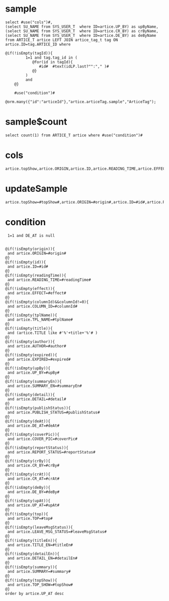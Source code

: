 sample
===

	select #use("cols")#,
	(select SU_NAME from SYS_USER_T  where ID=artice.UP_BY) as upByName,
	(select SU_NAME from SYS_USER_T  where ID=artice.CR_BY) as crByName,
	(select SU_NAME from SYS_USER_T  where ID=artice.DE_BY) as deByName 
	from ARTICE_T artice LEFT JOIN artice_tag_t tag ON artice.ID=tag.ARTICE_ID where 
	
	@if(!isEmpty(tagId)){
        	 1=1 and tag.tag_id in (
        	    @for(id in tagId){
                   #id#  #text(idLP.last?"":"," )#
                @}
             )
             and
        @}
        
        #use("condition")#
        @orm.many({"id":"articeId"},"artice.articeTag.sample","ArticeTag");


sample$count
===
    select count(1) from ARTICE_T artice where #use("condition")#

cols
===
	artice.topShow,artice.ORIGIN,artice.ID,artice.READING_TIME,artice.EFFECT,artice.COLUMN_ID,artice.TPL_NAME,artice.TITLE,artice.AUTHOR,artice.EXPIRED,artice.UP_BY,artice.SUMMARY_EN,artice.DETAIL,artice.PUBLISH_STATUS,artice.DE_AT,artice.COVER_PIC,artice.REPORT_STATUS,artice.CR_BY,artice.CR_AT,artice.DE_BY,artice.UP_AT,artice.TOP,artice.LEAVE_MSG_STATUS,artice.TITLE_EN,artice.DETAIL_EN,artice.SUMMARY

updateSample
===

	artice.topShow=#topShow#,artice.ORIGIN=#origin#,artice.ID=#id#,artice.READING_TIME=#readingTime#,artice.EFFECT=#effect#,artice.COLUMN_ID=#columnId#,artice.TPL_NAME=#tplName#,artice.TITLE=#title#,artice.AUTHOR=#author#,artice.EXPIRED=#expired#,artice.UP_BY=#upBy#,artice.SUMMARY_EN=#summaryEn#,artice.DETAIL=#detail#,artice.PUBLISH_STATUS=#publishStatus#,artice.DE_AT=#deAt#,artice.COVER_PIC=#coverPic#,artice.REPORT_STATUS=#reportStatus#,artice.CR_BY=#crBy#,artice.CR_AT=#crAt#,artice.DE_BY=#deBy#,artice.UP_AT=#upAt#,artice.TOP=#top#,artice.LEAVE_MSG_STATUS=#leaveMsgStatus#,artice.TITLE_EN=#titleEn#,artice.DETAIL_EN=#detailEn#,artice.SUMMARY=#summary#

condition
===

	 1=1 and DE_AT is null
	
	
	@if(!isEmpty(origin)){
     and artice.ORIGIN=#origin#
    @}
	@if(!isEmpty(id)){
	 and artice.ID=#id#
	@}
	@if(!isEmpty(readingTime)){
	 and artice.READING_TIME=#readingTime#
	@}
	@if(!isEmpty(effect)){
	 and artice.EFFECT=#effect#
	@}
	@if(!isEmpty(columnId)&&columnId!=0){
	 and artice.COLUMN_ID=#columnId#
	@}
	@if(!isEmpty(tplName)){
	 and artice.TPL_NAME=#tplName#
	@}
	@if(!isEmpty(title)){
	 and (artice.TITLE like #'%'+title+'%'# )
	@}
	@if(!isEmpty(author)){
	 and artice.AUTHOR=#author#
	@}
	@if(!isEmpty(expired)){
	 and artice.EXPIRED=#expired#
	@}
	@if(!isEmpty(upBy)){
	 and artice.UP_BY=#upBy#
	@}
	@if(!isEmpty(summaryEn)){
	 and artice.SUMMARY_EN=#summaryEn#
	@}
	@if(!isEmpty(detail)){
	 and artice.DETAIL=#detail#
	@}
	@if(!isEmpty(publishStatus)){
	 and artice.PUBLISH_STATUS=#publishStatus#
	@}
	@if(!isEmpty(deAt)){
	 and artice.DE_AT=#deAt#
	@}
	@if(!isEmpty(coverPic)){
	 and artice.COVER_PIC=#coverPic#
	@}
	@if(!isEmpty(reportStatus)){
	 and artice.REPORT_STATUS=#reportStatus#
	@}
	@if(!isEmpty(crBy)){
	 and artice.CR_BY=#crBy#
	@}
	@if(!isEmpty(crAt)){
	 and artice.CR_AT=#crAt#
	@}
	@if(!isEmpty(deBy)){
	 and artice.DE_BY=#deBy#
	@}
	@if(!isEmpty(upAt)){
	 and artice.UP_AT=#upAt#
	@}
	@if(!isEmpty(top)){
	 and artice.TOP=#top#
	@}
	@if(!isEmpty(leaveMsgStatus)){
	 and artice.LEAVE_MSG_STATUS=#leaveMsgStatus#
	@}
	@if(!isEmpty(titleEn)){
	 and artice.TITLE_EN=#titleEn#
	@}
	@if(!isEmpty(detailEn)){
	 and artice.DETAIL_EN=#detailEn#
	@}
	@if(!isEmpty(summary)){
	 and artice.SUMMARY=#summary#
	@}
    @if(!isEmpty(topShow)){
	 and artice.TOP_SHOW=#topShow#
	@}
	order by artice.UP_AT desc



